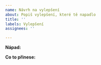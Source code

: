 ```yaml
---
name: Návrh na vylepšení
about: Popiš vylepšení, které tě napadlo
title: ''
labels: Vylepšení
assignees: ''

---
```


**Nápad:**

**Co to přinese:**
